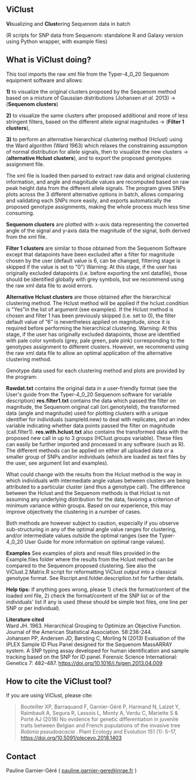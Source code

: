 ## ViClust
**Vi**sualizing and **Clust**ering Sequenom data in batch 

(R scripts for SNP data from Sequenom: standalone R and Galaxy version using Python wrapper, with example files)

## What is ViClust doing?

This tool imports the raw xml file from the Typer-4_0_20 Sequenom equipment software and allows: 

**1)** to visualize the original clusters proposed by the Sequenom method based on a mixture of Gaussian distributions (Johansen *et al.* 2013) -> (**Sequenom clusters**)

**2)** to visualize the same clusters after proposed additional and more of less stringent filters, based on the different allele signal magnitudes -> (**Filter 1 clusters**),

**3)** to perform an alternative hierarchical clustering method (Hclust) using the Ward algorithm (Ward 1963) which relaxes the constraining assumption of normal distribution for allele signals, then to visualize the new clusters -> (**alternative Hclust clusters**), and to export the proposed genotypes assignment file.

The xml file is loaded then parsed to extract raw data and original clustering information, and angle and magnitude values are recomputed based on raw peak height data from the different allele signals. The program gives SNPs plots across the 3 different alternative options in batch, allows comparing and validating each SNPs more easily, and exports automatically the proposed genotype assignments, making the whole process much less time consuming.

**Sequenom clusters** are plotted with x-axis data representing the converted angle of the signal and y-axis data the magnitude of the signal, both derived from the xml file.

**Filter 1 clusters** are similar to those obtained from the Sequenom Software except that datapoints have been excluded after a filter for magnitude chosen by the user (default value is 6, can be changed, filtering stage is skipped if the value is set to "0")
Warning: At this stage, if the user has originally excluded datapoints (i.e. before exporting the xml datafile), those should be identified globally with grey symbols, but we recommend using the raw xml data file to avoid errors.

**Alternative Hclust clusters** are those obtained after the hierarchical clustering method. 
The Hclust method will be applied if the hclust.condition is "Yes"in the list of argument (see examples). If the Hclust method is chosen and filter 1 has been previously skipped (i.e. set to 0), the filter default value of “6” is nevertheless applied on magnitude, since it is required before performing the hierarchical clustering. 
Warning: At this stage, if the user has originally excluded datapoints, those are identified with pale color symbols (grey, pale green, pale pink) corresponding to the genotypes assignment to different clusters. However, we recommend using the raw xml data file to allow an optimal application of the alternative clustering method.

Genotype data used for each clustering method and plots are provided by the program:

**Rawdat.txt** contains the original data in a user-friendly format (see the User's guide from the Typer-4_0_20 Sequenom software for variable description)
**res.filter1.txt** contains the data which passed the filter on magnitude, the Sequenom original call (ori.genotyteId), the transformed data (angle and magnitude) used for plotting clusters with a unique identifier for individuals (sampleId.new) to deal with replicates, and an index variable indicating whether data points passed the filter on magnitude (call.filter1).
**res.with.hclust.txt** also contains the transformed data with the proposed new call in up to 3 groups (HClust.groups variable).
These files can easily be further imported and processed in any software (such as R).
The different methods can be applied on either all uploaded data or a smaller group of SNPs and/or individuals (which are loaded as text files by the user, see argument list and examples).

What could change with the results from the Hclust method is the way in which individuals with intermediate angle values between clusters are being attributed to a particular cluster (and thus a genotype call).
The difference between the Hclust and the Sequenom methods is that Hclust is not assuming any underlying distribution for the data, favoring a criterion of minimum variance within groups. Based on our experience, this may improve objectively the clustering in a number of cases.

Both methods are however subject to caution, especially if you observe sub-structuring in any of the optimal angle value ranges for clustering, and/or intermediate values outside the optimal ranges  (see the Typer-4_0_20 User Guide for more information on optimal range values).

**Examples**
See examples of plots and result files provided in the Example.files folder where the results from the Hclust method can be compared to the Sequenom proposed clustering. 
See also the ViClust.2.Matrix.R script for reformatting ViClust output into a classical genotype format.
See Rscript.and.folder.description.txt for further details.

**Help tips:** If anything goes wrong, please 1) check the format/content of the loaded xml file, 2) check the format/content of the SNP list or of the individuals' list if any is used (these should be simple text files, one line per SNP or per individual).

**Literature cited** </br> 
Ward JH. 1963. Hierarchical Grouping to Optimize an Objective Function. Journal of the American Statistical Association. 58:236-244. </br>
Johansen PP, Andersen JD, Børsting C, Morling N (2013) Evaluation of the iPLEX Sample ID Plus Panel designed for the Sequenom MassARRAY system. A SNP typing assay developed for human identification and sample tracking based on the SNP for ID panel. Forensic Science International: Genetics 7: 482–487. https://doi.org/10.1016/j.fsigen.2013.04.009


## How to cite the ViClust tool?

If you are using ViClust, please cite:

> Bouteiller XP, Barraquand F, Garnier-Géré P, Harmand N, Laizet Y, Raimbault A, Segura R, Lassois L, Monty A, Verdu C, Mariette S & Porté AJ (2018) No evidence for genetic differentiation in juvenile traits between Belgian and French populations of the invasive tree <i>Robinia pseudoacacia </i>. Plant Ecology and Evolution 151 (1): 5–17, https://doi.org/10.5091/plecevo.2018.1403

## Contact 
Pauline Garnier-Géré ( pauline.garnier-gere@inrae.fr )
